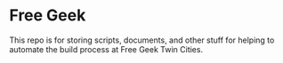 # Free Geek

This repo is for storing scripts, documents, and other stuff for helping to automate the build process at Free Geek Twin Cities.